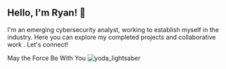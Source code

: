 ## Hello, I'm Ryan! 👋

I'm an emerging cybersecurity analyst, working to establish myself in the industry. Here you can explore my completed projects and collaborative work . Let's connect! 

May the Force Be With You ![yoda_lightsaber](https://github.com/user-attachments/assets/9b06b4a5-1f61-476e-b194-c1e7edc023ca)


<!--
**rykeenan/rykeenan** is a ✨ _special_ ✨ repository because its `README.md` (this file) appears on your GitHub profile.



- 🔭 I’m currently working on ...
-  I’m currently learning ...
- 👯 I’m looking to collaborate on ...
- 🤔 I’m looking for help with ...
- 💬 Ask me about ...
- 📫 How to reach me: ...
- 😄 Pronouns: ...
- ⚡ Fun fact: ...
-->
